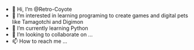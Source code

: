 - 👋 Hi, I’m @Retro-Coyote
- 👀 I’m interested in learning programing to create games and digital pets like Tamagotchi and Digimon
- 🌱 I’m currently learning Python
- 💞️ I’m looking to collaborate on ...
- 📫 How to reach me ...

<!---
Retro-Coyote/Retro-Coyote is a ✨ special ✨ repository because its `README.md` (this file) appears on your GitHub profile.
You can click the Preview link to take a look at your changes.
--->
